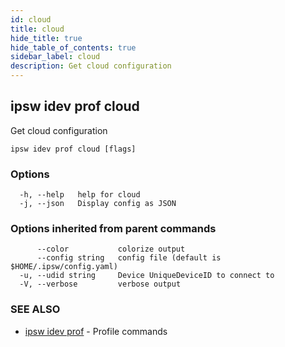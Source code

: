 ```yaml
---
id: cloud
title: cloud
hide_title: true
hide_table_of_contents: true
sidebar_label: cloud
description: Get cloud configuration
---
```

## ipsw idev prof cloud

Get cloud configuration

```
ipsw idev prof cloud [flags]
```

### Options

```
  -h, --help   help for cloud
  -j, --json   Display config as JSON
```

### Options inherited from parent commands

```
      --color           colorize output
      --config string   config file (default is $HOME/.ipsw/config.yaml)
  -u, --udid string     Device UniqueDeviceID to connect to
  -V, --verbose         verbose output
```

### SEE ALSO

* [ipsw idev prof](/docs/cli/ipsw/idev/prof)	 - Profile commands


